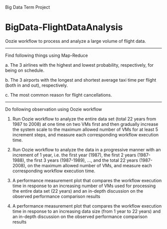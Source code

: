 Big Data Term Project 

# BigData-FlightDataAnalysis

Oozie workflow to process and analyze a large volume of flight data.

--------------------------------------------------------------------------------------------
Find following things using Map-Reduce 

a. The 3 airlines with the highest and lowest probability, respectively, for being on
schedule.

b. The 3 airports with the longest and shortest average taxi time per flight (both in and
out), respectively.

c. The most common reason for flight cancellations.

--------------------------------------------------------------------------------------------
Do following observation using Oozie workflow

1. Run Oozie workflow to analyze the entire data set (total 22 years from 1987 to 2008) at one
time on two VMs first and then gradually increase the system scale to the maximum allowed number 
of VMs for at least 5 increment steps, and measure each corresponding workflow execution time.

2. Run Oozie workflow to analyze the data in a progressive manner with an increment of 1 year, 
i.e. the first year (1987), the first 2 years (1987-1988), the first 3 years (1987-1989), ..., 
and the total 22 years (1987-2008), on the maximum allowed number of VMs, and measure each 
corresponding workflow execution time.

3. A performance measurement plot that compares the workflow execution time in
response to an increasing number of VMs used for processing the entire data set (22
years) and an in-depth discussion on the observed performance comparison results

4. A performance measurement plot that compares the workflow execution time in
response to an increasing data size (from 1 year to 22 years) and an in-depth 
discussion on the observed performance comparison results
